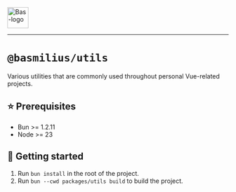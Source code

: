 <a href="https://bas.dev" target="_blank" rel="noopener">
	<img src="https://bmcdn.nl/assets/branding/logo.svg" alt="Bas-logo" height="48"/>
</a>

---

# `@basmilius/utils`

Various utilities that are commonly used throughout personal Vue-related projects.

## ⭐️ Prerequisites

- Bun >= 1.2.11
- Node >= 23

## 🚀 Getting started

1. Run `bun install` in the root of the project.
2. Run `bun --cwd packages/utils build` to build the project.
